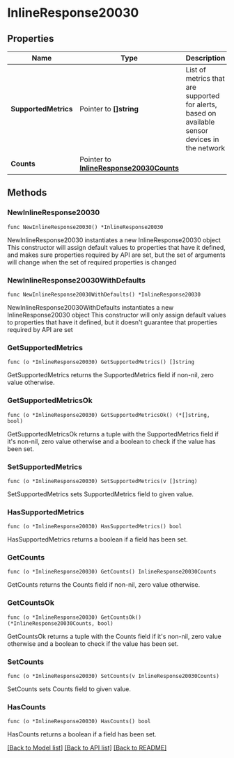# InlineResponse20030

## Properties

Name | Type | Description | Notes
------------ | ------------- | ------------- | -------------
**SupportedMetrics** | Pointer to **[]string** | List of metrics that are supported for alerts, based on available sensor devices in the network | [optional] 
**Counts** | Pointer to [**InlineResponse20030Counts**](InlineResponse20030Counts.md) |  | [optional] 

## Methods

### NewInlineResponse20030

`func NewInlineResponse20030() *InlineResponse20030`

NewInlineResponse20030 instantiates a new InlineResponse20030 object
This constructor will assign default values to properties that have it defined,
and makes sure properties required by API are set, but the set of arguments
will change when the set of required properties is changed

### NewInlineResponse20030WithDefaults

`func NewInlineResponse20030WithDefaults() *InlineResponse20030`

NewInlineResponse20030WithDefaults instantiates a new InlineResponse20030 object
This constructor will only assign default values to properties that have it defined,
but it doesn't guarantee that properties required by API are set

### GetSupportedMetrics

`func (o *InlineResponse20030) GetSupportedMetrics() []string`

GetSupportedMetrics returns the SupportedMetrics field if non-nil, zero value otherwise.

### GetSupportedMetricsOk

`func (o *InlineResponse20030) GetSupportedMetricsOk() (*[]string, bool)`

GetSupportedMetricsOk returns a tuple with the SupportedMetrics field if it's non-nil, zero value otherwise
and a boolean to check if the value has been set.

### SetSupportedMetrics

`func (o *InlineResponse20030) SetSupportedMetrics(v []string)`

SetSupportedMetrics sets SupportedMetrics field to given value.

### HasSupportedMetrics

`func (o *InlineResponse20030) HasSupportedMetrics() bool`

HasSupportedMetrics returns a boolean if a field has been set.

### GetCounts

`func (o *InlineResponse20030) GetCounts() InlineResponse20030Counts`

GetCounts returns the Counts field if non-nil, zero value otherwise.

### GetCountsOk

`func (o *InlineResponse20030) GetCountsOk() (*InlineResponse20030Counts, bool)`

GetCountsOk returns a tuple with the Counts field if it's non-nil, zero value otherwise
and a boolean to check if the value has been set.

### SetCounts

`func (o *InlineResponse20030) SetCounts(v InlineResponse20030Counts)`

SetCounts sets Counts field to given value.

### HasCounts

`func (o *InlineResponse20030) HasCounts() bool`

HasCounts returns a boolean if a field has been set.


[[Back to Model list]](../README.md#documentation-for-models) [[Back to API list]](../README.md#documentation-for-api-endpoints) [[Back to README]](../README.md)


